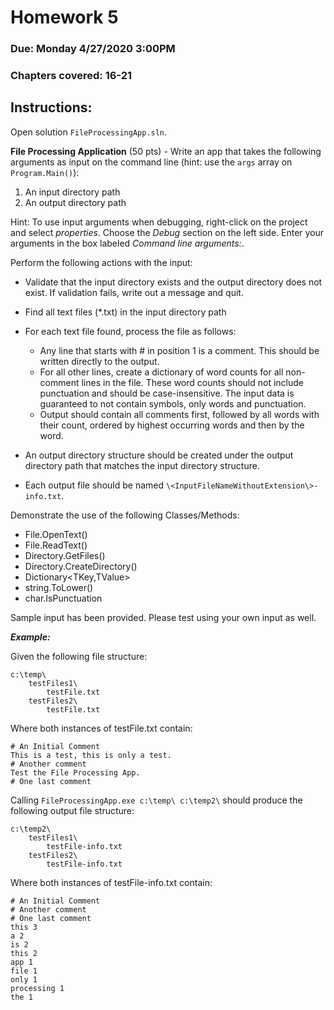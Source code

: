 # Homework 5

### Due: Monday 4/27/2020 3:00PM

### Chapters covered: 16-21

## Instructions:

Open solution `FileProcessingApp.sln`. 

**File Processing Application** (50 pts) - Write an app that takes the following arguments as input on the command line (hint: use the `args` array on `Program.Main()`):

1. An input directory path
2. An output directory path

Hint: To use input arguments when debugging, right-click on the project and select *properties*.  Choose the *Debug* section on the left side.  Enter your arguments in the box labeled *Command line arguments:*.

Perform the following actions with the input:

- Validate that the input directory exists and the output directory does not exist.  If validation fails, write out a message and quit.
- Find all text files (*.txt) in the input directory path
- For each text file found, process the file as follows:
  
  - Any line that starts with # in position 1 is a comment.  This should be written directly to the output.
  - For all other lines, create a dictionary of word counts for all non-comment lines in the file.  These word counts should not include punctuation and should be case-insensitive.  The input data is guaranteed to not contain symbols, only words and punctuation.
  - Output should contain all comments first, followed by all words with their count, ordered by highest occurring words and then by the word.
  
- An output directory structure should be created under the output directory path that matches the input directory structure.
- Each output file should be named `\<InputFileNameWithoutExtension\>-info.txt`.

Demonstrate the use of the following Classes/Methods:

- File.OpenText()
- File.ReadText()
- Directory.GetFiles()
- Directory.CreateDirectory()
- Dictionary<TKey,TValue>
- string.ToLower()
- char.IsPunctuation

Sample input has been provided.  Please test using your own input as well.

***Example:***

Given the following file structure:


    c:\temp\
        testFiles1\
            testFile.txt
        testFiles2\
            testFile.txt

Where both instances of testFile.txt contain:
```
# An Initial Comment
This is a test, this is only a test.
# Another comment
Test the File Processing App.
# One last comment
```

Calling `FileProcessingApp.exe c:\temp\ c:\temp2\` should produce the following output file structure:

    c:\temp2\
        testFiles1\
            testFile-info.txt
        testFiles2\
            testFile-info.txt

Where both instances of testFile-info.txt contain:
```
# An Initial Comment
# Another comment
# One last comment
this 3
a 2
is 2
this 2
app 1
file 1
only 1
processing 1
the 1
```